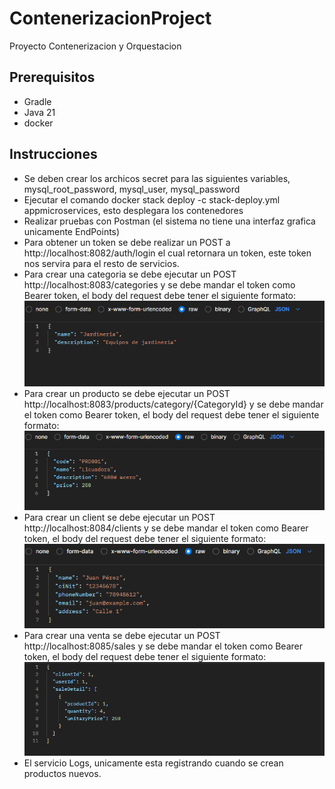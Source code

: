 # ContenerizacionProject
Proyecto Contenerizacion y Orquestacion

## Prerequisitos
- Gradle
- Java 21
- docker

## Instrucciones
- Se deben crear los archicos secret para las siguientes variables, mysql_root_password, mysql_user, mysql_password
- Ejecutar el comando docker stack deploy -c stack-deploy.yml appmicroservices, esto desplegara los contenedores
- Realizar pruebas con Postman (el sistema no tiene una interfaz grafica unicamente EndPoints)
- Para obtener un token se debe realizar un POST a http://localhost:8082/auth/login el cual retornara un token, este token nos servira para el resto de servicios.
- Para crear una categoria se debe ejecutar un POST http://localhost:8083/categories y se debe mandar el token como Bearer token, el body del request debe tener el siguiente formato:
  ![img.png](BodyCategory.png)
- Para crear un producto se debe ejecutar un POST http://localhost:8083/products/category/{CategoryId} y se debe mandar el token como Bearer token, el body del request debe tener el siguiente formato:
  ![img_1.png](BodyProduct.png)
- Para crear un client se debe ejecutar un POST http://localhost:8084/clients y se debe mandar el token como Bearer token, el body del request debe tener el siguiente formato:
  ![img.png](BodyClient.png)
- Para crear una venta se debe ejecutar un POST http://localhost:8085/sales y se debe mandar el token como Bearer token, el body del request debe tener el siguiente formato:
  ![img.png](BodySale.png)
- El servicio Logs, unicamente esta registrando cuando se crean productos nuevos.